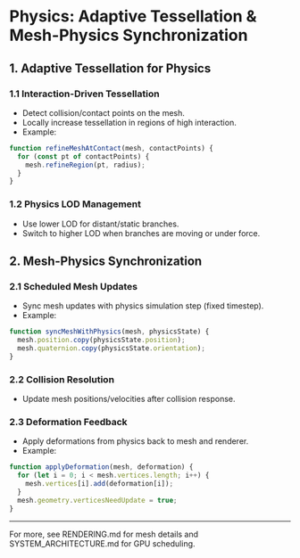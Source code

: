 # Physics: Adaptive Tessellation & Mesh-Physics Synchronization

## 1. Adaptive Tessellation for Physics
### 1.1 Interaction-Driven Tessellation
- Detect collision/contact points on the mesh.
- Locally increase tessellation in regions of high interaction.
- Example:
```js
function refineMeshAtContact(mesh, contactPoints) {
  for (const pt of contactPoints) {
    mesh.refineRegion(pt, radius);
  }
}
```

### 1.2 Physics LOD Management
- Use lower LOD for distant/static branches.
- Switch to higher LOD when branches are moving or under force.

## 2. Mesh-Physics Synchronization
### 2.1 Scheduled Mesh Updates
- Sync mesh updates with physics simulation step (fixed timestep).
- Example:
```js
function syncMeshWithPhysics(mesh, physicsState) {
  mesh.position.copy(physicsState.position);
  mesh.quaternion.copy(physicsState.orientation);
}
```

### 2.2 Collision Resolution
- Update mesh positions/velocities after collision response.

### 2.3 Deformation Feedback
- Apply deformations from physics back to mesh and renderer.
- Example:
```js
function applyDeformation(mesh, deformation) {
  for (let i = 0; i < mesh.vertices.length; i++) {
    mesh.vertices[i].add(deformation[i]);
  }
  mesh.geometry.verticesNeedUpdate = true;
}
```

---

For more, see RENDERING.md for mesh details and SYSTEM_ARCHITECTURE.md for GPU scheduling. 
